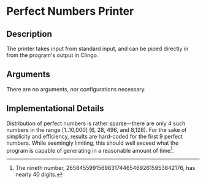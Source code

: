 # Perfect Numbers Printer

## Description
The printer takes input from standard input, and can be piped directly in from the program's output in Clingo.

## Arguments
There are no arguments, nor configurations necessary.

## Implementational Details
Distribution of perfect numbers is rather sparse--there are only 4 such numbers in the range [1..10,000] (6, 28, 496, and 8,128). For the sake of simplicity and efficiency, results are hard-coded for the first 9 perfect numbers. While seemingly limiting, this should well exceed what the program is capable of generating in a reasonable amount of time[^1].

[^1]: The nineth number, 2658455991569831744654692615953842176, has nearly 40 digits.
